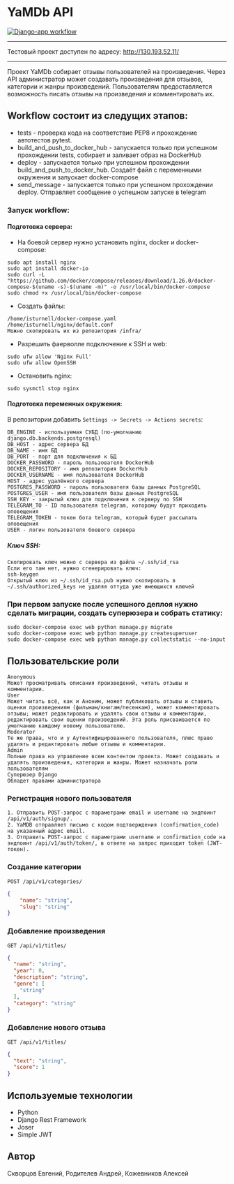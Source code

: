 # YaMDb API
[![Django-app workflow](https://github.com/Redrikh/yamdb_final/actions/workflows/yamdb_workflow.yml/badge.svg)](https://github.com/Redrikh/yamdb_final/actions/workflows/yamdb_workflow.yml)
***
Тестовый проект доступен по адресу: http://130.193.52.11/
***
Проект YaMDb собирает отзывы пользователей на произведения. Через API администратор может создавать произведения для отзывов, категории и жанры произведений. Пользователям предоставляется возможность писать отзывы на произведения и комментировать их.

## Workflow состоит из следущих этапов:
- tests - проверка кода на соответствие PEP8 и прохождение автотестов pytest.
- build_and_push_to_docker_hub - запускается только при успешном прохождении tests, собирает и заливает образ на DockerHub
- deploy - запускается только при успешном прохождении build_and_push_to_docker_hub. Создаёт файл с переменными окружения и запускает docker-compose
- send_message - запускается только при успешном прохождении deploy. Отправляет сообщение о успешном запуске в telegram

### Запуск workflow:
#### Подготовка сервера:
- На боевой сервер нужно установить nginx, docker и docker-compose:
```
sudo apt install nginx
sudo apt install docker-io
sudo curl -L "https://github.com/docker/compose/releases/download/1.26.0/docker-compose-$(uname -s)-$(uname -m)" -o /usr/local/bin/docker-compose
sudo chmod +x /usr/local/bin/docker-compose
```
- Создать файлы:
```
/home/isturnell/docker-compose.yaml
/home/isturnell/nginx/default.conf
Можно скопировать их из репозитория /infra/
```
- Разрешить фаерволле подключение к SSH и web:
```
sudo ufw allow 'Nginx Full'
sudo ufw allow OpenSSH 
```
- Остановить nginx:
```
sudo sysmctl stop nginx
```
#### Подготовка переменных окружения:
В репозитории добавить `Settings -> Secrets -> Actions secrets`:
```
DB_ENGINE - используемая СУБД (по-умолчанию django.db.backends.postgresql)
DB_HOST - адрес сервера БД
DB_NAME - имя БД
DB_PORT - порт для подключения к БД
DOCKER_PASSWORD - пароль пользователя DockerHub
DOCKER_REPOSITORY - имя репозитория DockerHub
DOCKER_USERNAME - имя пользователя DockerHub
HOST - адрес удалённого сервера
POSTGRES_PASSWORD - пароль пользователя базы данных PostgreSQL
POSTGRES_USER - имя пользователя базы данных PostgreSQL
SSH_KEY - закрытый ключ для подключения к серверу по SSH
TELEGRAM_TO - ID пользователя telegram, которому будут приходить оповещения
TELEGRAM_TOKEN - токен бота telegram, который будет рассылать оповещения
USER - логин пользователя боевого сервера
```
##### Ключ SSH:
```
Скопировать ключ можно с сервера из файла ~/.ssh/id_rsa
Если его там нет, нужно сгенерировать ключ:
ssh-keygen
Открытый ключ из ~/.ssh/id_rsa.pub нужно скопировать в ~/.ssh/authorized_keys не удаляя оттуда уже имеющихся ключей
```
### При первом запуске после успешного деплоя нужно сделать миграции, создать суперюзера и собрать статику:
```
sudo docker-compose exec web python manage.py migrate
sudo docker-compose exec web python manage.py createsuperuser
sudo docker-compose exec web python manage.py collectstatic --no-input
```

## Пользовательские роли
```
Anonymous
Может просматривать описания произведений, читать отзывы и комментарии.
User
Может читать всё, как и Аноним, может публиковать отзывы и ставить оценки произведениям (фильмам/книгам/песенкам), может комментировать отзывы; может редактировать и удалять свои отзывы и комментарии, редактировать свои оценки произведений. Эта роль присваивается по умолчанию каждому новому пользователю.
Moderator
Те же права, что и у Аутентифицированного пользователя, плюс право удалять и редактировать любые отзывы и комментарии.
Admin
Полные права на управление всем контентом проекта. Может создавать и удалять произведения, категории и жанры. Может назначать роли пользователям
Суперюзер Django
Обладет правами администратора
```


### Регистрация нового пользователя
```
1. Отправить POST-запрос с параметрами email и username на эндпоинт /api/v1/auth/signup/.
2. YaMDB отправляет письмо с кодом подтверждения (confirmation_code) на указанный адрес email.
3. Отправить POST-запрос с параметрами username и confirmation_code на эндпоинт /api/v1/auth/token/, в ответе на запрос приходит token (JWT-токен).
```

### Создание категории
```POST /api/v1/categories/```
```json
{
    "name": "string",
    "slug": "string"
}
```

### Добавление произведения
```GET /api/v1/titles/```
```json
{
  "name": "string",
  "year": 0,
  "description": "string",
  "genre": [
    "string"
  ],
  "category": "string"
}
```

### Добавление нового отзыва
```GET /api/v1/titles/```
```json
{
  "text": "string",
  "score": 1
}
```
## Используемые технологии
- Python
- Django Rest Framework
- Joser
- Simple JWT
## Автор
Скворцов Евгений, Родителев Андрей, Кожевников Алексей